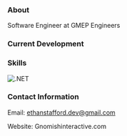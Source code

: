 ### About
Software Engineer at GMEP Engineers
### Current Development 
 
### Skills
![.NET](https://img.shields.io/badge/4.8-blue?logo=dotnet&logoColor=white&labelColor=gray)

### Contact Information
Email: ethanstafford.dev@gmail.com

Website: Gnomishinteractive.com
